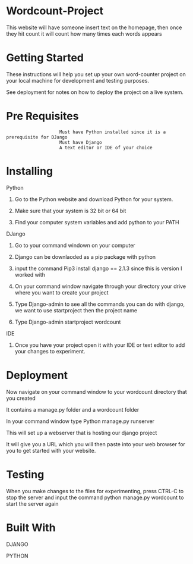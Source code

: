 # Wordcount-Project
This website will have someone insert text on the homepage, then once they hit count it will count how many times each words appears
# Getting Started
These instructions will help you set up your own word-counter project on your local machine for development and testing purposes.   

See deployment for notes on how to deploy the project on a live system.
# Pre Requisites
                        Must have Python installed since it is a prerequisite for DJango
                        Must have Django
                        A text editor or IDE of your choice
# Installing 
Python

1. Go to the Python website and download Python for your system. 

2. Make sure that your system is 32 bit or 64 bit

3. Find your computer system variables and add python to your PATH

DJango

1. Go to your command windown on your computer

2. Django can be downlaoded as a pip package with python

3. input the command Pip3 install django == 2.1.3 since this is version I worked with

4. On your command window navigate through your directory your drive where you want to create your project

5. Type Django-admin to see all the commands you can do with django, we want to use startproject then the project name

6. Type Django-admin startproject wordcount

IDE

1. Once you have your project open it with your IDE or text editor to add your changes to experiment.


# Deployment
Now navigate on your command window to your wordcount directory that you created 

It contains a manage.py folder and a wordcount folder

In your command window type Python manage.py runserver

This will set up a webserver that is hosting our django project

It will give you a URL which you will then paste into your web browser for you to get started with your website.

# Testing
When you make changes to the files for experimenting, press CTRL-C to stop the server and input the command python manage.py wordcount to start the server again
# Built With 
DJANGO

PYTHON
